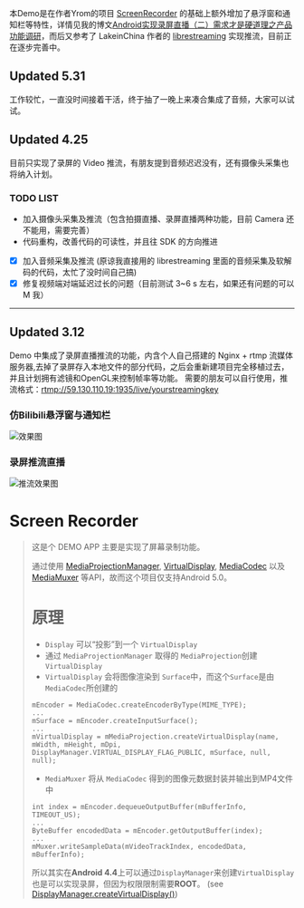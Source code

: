 本Demo是在作者Yrom的项目 [ScreenRecorder](https://github.com/yrom/ScreenRecorder) 的基础上额外增加了悬浮窗和通知栏等特性，详情见我的博文[Android实现录屏直播（二）需求才是硬道理之产品功能调研](http://blog.csdn.net/zxccxzzxz/article/details/54254244)，而后又参考了 LakeinChina 作者的 [librestreaming](https://github.com/lakeinchina/librestreaming) 实现推流，目前正在逐步完善中。

## Updated 5.31

工作较忙，一直没时间接着干活，终于抽了一晚上来凑合集成了音频，大家可以试试。

## Updated 4.25

目前只实现了录屏的 Video 推流，有朋友提到音频迟迟没有，还有摄像头采集也将纳入计划。

### TODO LIST

- 加入摄像头采集及推流（包含拍摄直播、录屏直播两种功能，目前 Camera 还不能用，需要完善）
- 代码重构，改善代码的可读性，并且往 SDK 的方向推进
-[x] 加入音频采集及推流 (原谅我直接用的 librestreaming 里面的音频采集及软解码的代码，太忙了没时间自己搞)
-[x] 修复视频端对端延迟过长的问题（目前测试 3~6 s 左右，如果还有问题的可以 M 我）

------

## Updated 3.12
Demo 中集成了录屏直播推流的功能，内含个人自己搭建的 Nginx + rtmp 流媒体服务器,去掉了录屏存入本地文件的部分代码，之后会重新建项目完全移植过去，并且计划拥有滤镜和OpenGL来控制帧率等功能。
需要的朋友可以自行使用，推流格式：[rtmp://59.130.110.19:1935/live/yourstreamingkey](rtmp://59.130.110.19:1935/live/yourstreamingkey)
### 仿Bilibili悬浮窗与通知栏
![效果图](https://raw.githubusercontent.com/eterrao/ScreenRecorder/master/images/screenRecorderDemo.gif)


### 录屏推流直播
![推流效果图](https://raw.githubusercontent.com/eterrao/ScreenRecorder/master/images/ScreenRecorderDemo.jpeg)


Screen Recorder
=====
> 这是个 DEMO APP 主要是实现了屏幕录制功能。
>
> 通过使用 [MediaProjectionManager](https://developer.android.com/reference/android/media/projection/MediaProjectionManager.html), [VirtualDisplay](https://developer.android.com/reference/android/hardware/display/VirtualDisplay.html), [MediaCodec](http://developer.android.com/reference/android/media/MediaCodec.html) 以及 [MediaMuxer](http://developer.android.com/reference/android/media/MediaMuxer.html) 等API，故而这个项目仅支持Android 5.0。
>
> 
>
> # 原理
>
> - `Display` 可以“投影”到一个 `VirtualDisplay`
> - 通过 `MediaProjectionManager` 取得的 `MediaProjection`创建`VirtualDisplay`
> - `VirtualDisplay` 会将图像渲染到 `Surface`中，而这个`Surface`是由`MediaCodec`所创建的
>
> ```
> mEncoder = MediaCodec.createEncoderByType(MIME_TYPE);
> ...
> mSurface = mEncoder.createInputSurface();
> ...
> mVirtualDisplay = mMediaProjection.createVirtualDisplay(name, mWidth, mHeight, mDpi, DisplayManager.VIRTUAL_DISPLAY_FLAG_PUBLIC, mSurface, null, null);
> ```
>
> - `MediaMuxer` 将从 `MediaCodec` 得到的图像元数据封装并输出到MP4文件中
>
> ```
> int index = mEncoder.dequeueOutputBuffer(mBufferInfo, TIMEOUT_US);
> ...
> ByteBuffer encodedData = mEncoder.getOutputBuffer(index);
> ...
> mMuxer.writeSampleData(mVideoTrackIndex, encodedData, mBufferInfo);
> ```
>
> 所以其实在**Android 4.4**上可以通过`DisplayManager`来创建`VirtualDisplay`也是可以实现录屏，但因为权限限制需要**ROOT**。 (see [DisplayManager.createVirtualDisplay()][1])
>
> [1]: https://developer.android.com/reference/android/hardware/display/DisplayManager.html
>
> 